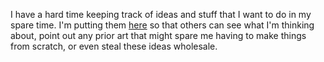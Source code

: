 I have a hard time keeping track of ideas and stuff that I want to do in my spare time. I'm putting them [here](issues) so that others can see what I'm thinking about, point out any prior art that might spare me having to make things from scratch, or even steal these ideas wholesale.
